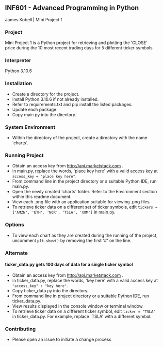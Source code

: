  ## INF601 - Advanced Programming in Python
 James Kobell |
 Mini Project 1

### Project
 Mini Project 1 is a Python project for retrieving and plotting the 'CLOSE' price during the 10 most recent trading days for 5 different ticker symbols. 

### Interpreter
Python 3.10.6

### Installation
- Create a directory for the project.
- Install Python 3.10.6 if not already installed.
- Refer to requirements.txt and pip install the listed packages.
- Update each package.
- Copy main.py into the directory.

### System Environment
- Within the directory of the project, create a directory with the name 'charts'.

### Running Project
- Obtain an access key from http://api.marketstack.com . 
- In main.py, replace the words, 'place key here' with a valid access key at `access_key = "place key here"`.
- From command line in the project directory or a suitable Python IDE, run main.py.
- Open the newly created 'charts' folder. Refer to the Environment section within this readme document.
- View each .png file with an application suitable for viewing .png files.
- To retrieve ticker data on a different set of ticker symbols, edit `tickers = ['AMZN', 'ETH', 'NCR', 'TSLA', 'XOM']` in main.py.

### Options
- To view each chart as they are created during the running of the project, uncomment `plt.show()` by removing the first '#' on the line.

### Alternate
#### ticker_data.py gets 100 days of data for a single ticker symbol
- Obtain an access key from http://api.marketstack.com . 
-  In ticker_data.py, replace the words, 'key here' with a valid access key at `"access_key" : "key here"`.
- Copy ticker_data.py into the directory.
- From command line in project directory or a suitable Python IDE, run ticker_data.py.
- View results displayed in the console window or terminal window.
- To retrieve ticker data on a different ticker symbol, edit `ticker = "TSLA"` in ticker_data.py. For example, replace 'TSLA' with a different symbol.

### Contributing
- Please open an issue to initiate a change process.

 

